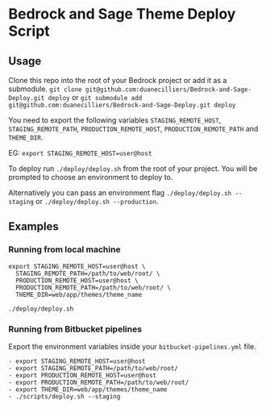 # Bedrock and Sage Theme Deploy Script

## Usage

Clone this repo into the root of your Bedrock project or add it as a submodule. `git clone git@github.com:duanecilliers/Bedrock-and-Sage-Deploy.git deploy` or `git submodule add git@github.com:duanecilliers/Bedrock-and-Sage-Deploy.git deploy`

You need to export the following variables `STAGING_REMOTE_HOST`, `STAGING_REMOTE_PATH`, `PRODUCTION_REMOTE_HOST`, `PRODUCTION_REMOTE_PATH` and `THEME_DIR`.

EG: `export STAGING_REMOTE_HOST=user@host`

To deploy run `./deploy/deploy.sh` from the root of your project. You will be prompted to choose an environment to deploy to.

Alternatively you can pass an environment flag `./deploy/deploy.sh --staging` or `./deploy/deploy.sh --production`.

## Examples

### Running from local machine

```
export STAGING_REMOTE_HOST=user@host \
  STAGING_REMOTE_PATH=/path/to/web/root/ \
  PRODUCTION_REMOTE_HOST=user@host \
  PRODUCTION_REMOTE_PATH=/path/to/web/root/ \
  THEME_DIR=web/app/themes/theme_name

./deploy/deploy.sh
```
### Running from Bitbucket pipelines

Export the environment variables inside your `bitbucket-pipelines.yml` file.
```
- export STAGING_REMOTE_HOST=user@host
- export STAGING_REMOTE_PATH=/path/to/web/root/
- export PRODUCTION_REMOTE_HOST=user@host
- export PRODUCTION_REMOTE_PATH=/path/to/web/root/
- export THEME_DIR=web/app/themes/theme_name
- ./scripts/deploy.sh --staging
```
